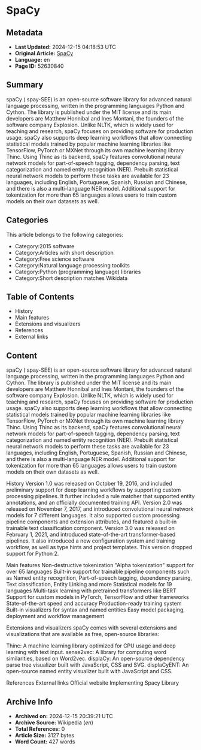 # SpaCy

## Metadata
- **Last Updated:** 2024-12-15 04:18:53 UTC
- **Original Article:** [SpaCy](https://en.wikipedia.org/wiki/SpaCy)
- **Language:** en
- **Page ID:** 52630840

## Summary
spaCy ( spay-SEE) is an open-source software library for advanced natural language processing, written in the programming languages Python and Cython. The library is published under the MIT license and its main developers are Matthew Honnibal and Ines Montani, the founders of the software company Explosion.
Unlike NLTK, which is widely used for teaching and research, spaCy focuses on providing software for production usage. spaCy also supports deep learning workflows that allow connecting statistical models trained by popular machine learning libraries like TensorFlow, PyTorch or MXNet through its own machine learning library Thinc. Using Thinc as its backend, spaCy features convolutional neural network models for part-of-speech tagging, dependency parsing, text categorization and named entity recognition (NER). Prebuilt statistical neural network models to perform these tasks are available for 23 languages, including English, Portuguese, Spanish, Russian and Chinese, and there is also a multi-language NER model. Additional support for tokenization for more than 65 languages allows users to train custom models on their own datasets as well.

## Categories
This article belongs to the following categories:

- Category:2015 software
- Category:Articles with short description
- Category:Free science software
- Category:Natural language processing toolkits
- Category:Python (programming language) libraries
- Category:Short description matches Wikidata

## Table of Contents

- History
- Main features
- Extensions and visualizers
- References
- External links

## Content

spaCy ( spay-SEE) is an open-source software library for advanced natural language processing, written in the programming languages Python and Cython. The library is published under the MIT license and its main developers are Matthew Honnibal and Ines Montani, the founders of the software company Explosion.
Unlike NLTK, which is widely used for teaching and research, spaCy focuses on providing software for production usage. spaCy also supports deep learning workflows that allow connecting statistical models trained by popular machine learning libraries like TensorFlow, PyTorch or MXNet through its own machine learning library Thinc. Using Thinc as its backend, spaCy features convolutional neural network models for part-of-speech tagging, dependency parsing, text categorization and named entity recognition (NER). Prebuilt statistical neural network models to perform these tasks are available for 23 languages, including English, Portuguese, Spanish, Russian and Chinese, and there is also a multi-language NER model. Additional support for tokenization for more than 65 languages allows users to train custom models on their own datasets as well.

History
Version 1.0 was released on October 19, 2016, and included preliminary support for deep learning workflows by supporting custom processing pipelines. It further included a rule matcher that supported entity annotations, and an officially documented training API.
Version 2.0 was released on November 7, 2017, and introduced convolutional neural network models for 7 different languages. It also supported custom processing pipeline components and extension attributes, and featured a built-in trainable text classification component.
Version 3.0 was released on February 1, 2021, and introduced state-of-the-art transformer-based pipelines. It also introduced a new configuration system and training workflow, as well as type hints and project templates. This version dropped support for Python 2.

Main features
Non-destructive tokenization
"Alpha tokenization" support for over 65 languages
Built-in support for trainable pipeline components such as Named entity recognition, Part-of-speech tagging, dependency parsing, Text classification, Entity Linking and more
Statistical models for 19 languages
Multi-task learning with pretrained transformers like BERT
Support for custom models in PyTorch, TensorFlow and other frameworks
State-of-the-art speed and accuracy
Production-ready training system
Built-in visualizers for syntax and named entities
Easy model packaging, deployment and workflow management

Extensions and visualizers
spaCy comes with several extensions and visualizations that are available as free, open-source libraries: 

Thinc: A machine learning library optimized for CPU usage and deep learning with text input.
sense2vec: A library for computing word similarities, based on Word2vec.
displaCy: An open-source dependency parse tree visualizer built with JavaScript, CSS and SVG.
displaCyENT: An open-source named entity visualizer built with JavaScript and CSS.

References
External links
Official website 
Implementing Spacy Library

## Archive Info
- **Archived on:** 2024-12-15 20:39:21 UTC
- **Archive Source:** Wikipedia (_en_)
- **Total References:** 0
- **Article Size:** 3127 bytes
- **Word Count:** 427 words
